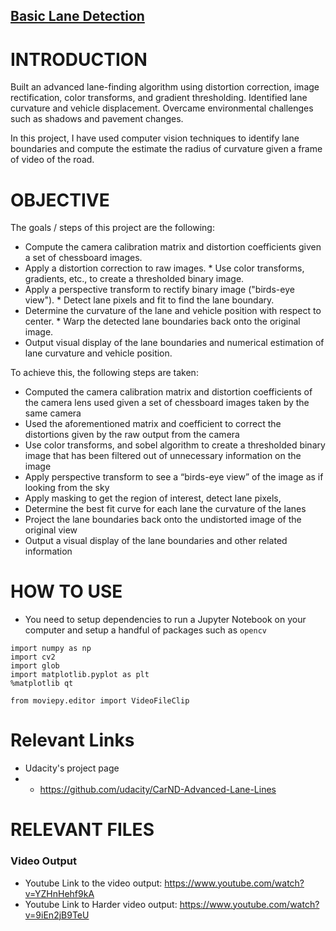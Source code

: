 ## [Basic Lane Detection](./Advanced_Lane_finding_project.ipynb/)

# INTRODUCTION

Built an advanced lane-finding algorithm using distortion correction, image rectification, color transforms, and gradient thresholding. Identified lane curvature and vehicle displacement. Overcame environmental challenges such as shadows and pavement changes.

In this project, I have used computer vision techniques to identify lane boundaries and compute the estimate the radius of curvature given a frame of video of the road.  

# OBJECTIVE
The goals / steps of this project are the following: 
- Compute the camera calibration matrix and distortion coefficients given a set of chessboard images. 
- Apply a distortion correction to raw images. * Use color transforms, gradients, etc., to create a thresholded binary image.
- Apply a perspective transform to rectify binary image ("birds-eye view"). * Detect lane pixels and fit to find the lane boundary.
- Determine the curvature of the lane and vehicle position with respect to center. * Warp the detected lane boundaries back onto the original image. 
- Output visual display of the lane boundaries and numerical estimation of lane curvature and vehicle position. 


To achieve this, the following steps are taken:
- Computed the camera calibration matrix and distortion coefficients of the camera lens used given a set of chessboard images taken by the same camera
- Used the aforementioned matrix and coefficient to correct the distortions given by the raw output from the camera
- Use color transforms, and sobel algorithm to create a thresholded binary image that has been filtered out of unnecessary information on the image 
- Apply perspective transform to see a “birds-eye view” of the image as if looking from the sky 
- Apply masking to get the region of interest, detect lane pixels, 
- Determine the best fit curve for each lane the curvature of the lanes
- Project the lane boundaries back onto the undistorted image of the original view 
- Output a visual display of the lane boundaries and other related information 

# HOW TO USE
- You need to setup dependencies to run a Jupyter Notebook on your computer and setup a handful of packages such as `opencv`
```
import numpy as np
import cv2
import glob
import matplotlib.pyplot as plt
%matplotlib qt

from moviepy.editor import VideoFileClip
```

# Relevant Links
- Udacity's project page
- - https://github.com/udacity/CarND-Advanced-Lane-Lines

# RELEVANT FILES

### Video Output
- Youtube Link to the video output: https://www.youtube.com/watch?v=YZHnHehf9kA
- Youtube Link to Harder video output: https://www.youtube.com/watch?v=9iEn2jB9TeU 
